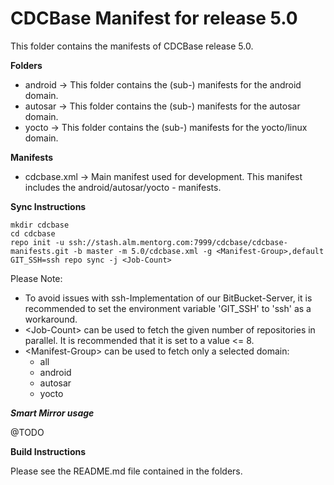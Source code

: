 CDCBase Manifest for release 5.0
================================

This folder contains the manifests of CDCBase release 5.0.


**Folders**

* android &rarr; This folder contains the (sub-) manifests for the android domain.
* autosar &rarr; This folder contains the (sub-) manifests for the autosar domain.
* yocto &rarr; This folder contains the (sub-) manifests for the yocto/linux domain.


**Manifests**

* cdcbase.xml &rarr; Main manifest used for development. This manifest includes the android/autosar/yocto - manifests.


**Sync Instructions**

    mkdir cdcbase
    cd cdcbase
    repo init -u ssh://stash.alm.mentorg.com:7999/cdcbase/cdcbase-manifests.git -b master -m 5.0/cdcbase.xml -g <Manifest-Group>,default
    GIT_SSH=ssh repo sync -j <Job-Count>

Please Note:

- To avoid issues with ssh-Implementation of our BitBucket-Server, it is recommended to set the environment variable 'GIT_SSH' to 'ssh' as a workaround.
- &lt;Job-Count> can be used to fetch the given number of repositories in parallel. It is recommended that it is set to a value <= 8. 
- &lt;Manifest-Group> can be used to fetch only a selected domain:
  - all
  - android
  - autosar
  - yocto

***Smart Mirror usage***

@TODO


**Build Instructions**

Please see the README.md file contained in the folders.

